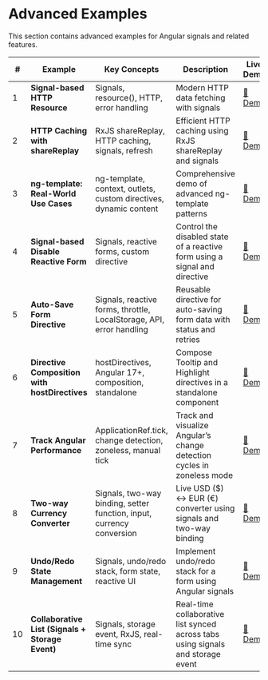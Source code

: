 # Advanced Examples

This section contains advanced examples for Angular signals and related features.

| # | Example | Key Concepts | Description | Live Demo |
|---|---------|-------------|-------------|-----------|
| 1 | **Signal-based HTTP Resource** | Signals, resource(), HTTP, error handling | Modern HTTP data fetching with signals | [🔗 Demo](https://angular-signal-examples.netlify.app/advanced/advanced-example-1) |
| 2 | **HTTP Caching with shareReplay** | RxJS shareReplay, HTTP caching, signals, refresh | Efficient HTTP caching using RxJS shareReplay and signals | [🔗 Demo](https://angular-signal-examples.netlify.app/advanced/advanced-example-2) |
| 3 | **ng-template: Real-World Use Cases** | ng-template, context, outlets, custom directives, dynamic content | Comprehensive demo of advanced ng-template patterns | [🔗 Demo](https://angular-signal-examples.netlify.app/advanced/advanced-example3) |
| 4 | **Signal-based Disable Reactive Form** | Signals, reactive forms, custom directive | Control the disabled state of a reactive form using a signal and directive | [🔗 Demo](https://angular-signal-examples.netlify.app/advanced/example4) |
| 5 | **Auto-Save Form Directive** | Signals, reactive forms, throttle, LocalStorage, API, error handling | Reusable directive for auto-saving form data with status and retries | [🔗 Demo](https://angular-signal-examples.netlify.app/advanced/example5) |
| 6 | **Directive Composition with hostDirectives** | hostDirectives, Angular 17+, composition, standalone | Compose Tooltip and Highlight directives in a standalone component | [🔗 Demo](https://angular-signal-examples.netlify.app/advanced/example6) |
| 7 | **Track Angular Performance** | ApplicationRef.tick, change detection, zoneless, manual tick | Track and visualize Angular’s change detection cycles in zoneless mode | [🔗 Demo](https://angular-signal-examples.netlify.app/advanced/example7) |
| 8 | **Two-way Currency Converter** | Signals, two-way binding, setter function, input, currency conversion | Live USD ($) ↔ EUR (€) converter using signals and two-way binding | [🔗 Demo](https://angular-signal-examples.netlify.app/advanced/example8) |
| 9 | **Undo/Redo State Management** | Signals, undo/redo stack, form state, reactive UI | Implement undo/redo stack for a form using Angular signals | [🔗 Demo](https://angular-signal-examples.netlify.app/advanced/example9) |
| 10 | **Collaborative List (Signals + Storage Event)** | Signals, storage event, RxJS, real-time sync | Real-time collaborative list synced across tabs using signals and storage event | [🔗 Demo](https://angular-signal-examples.netlify.app/advanced/example10) |
